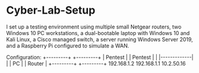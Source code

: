 # Cyber-Lab-Setup
I set up a testing environment using multiple small Netgear routers, two Windows 10 PC workstations, a dual-bootable laptop with Windows 10 and Kali Linux, a Cisco managed switch, a server running Windows Server 2019, and a Raspberry Pi configured to simulate a WAN.

Configuration:
+---------+             +---------+
| Pentest |             | Pentest |
|         |-------------|         |
|   PC    |             |  Router |
+---------+             +---------+
192.168.1.2      192.168.1.1    10.2.50.16
